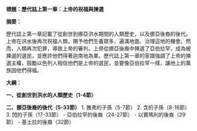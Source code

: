 **標題：歷代誌上第一章：上帝的祝福與揀選**

**摘要：**

歷代誌上第一章記載了從創世到挪亞洪水期間的人類歷史，以及挪亞後裔的後代。上帝在洪水後再次祝福人類，賜予他們生養眾多、遍滿地面、治理這地的機會。然而，人類再次犯罪，導致上帝的審判。上帝從挪亞後裔中揀選了亞伯拉罕，成為被揀選的選民，並應許他們得著迦南地為業。歷代誌上第一章的家譜強調了上帝的揀選主權，鼓勵以色列人相信他們是上帝的選民，並要像亞伯拉罕一樣，讓地上的萬族因他們得福。

**大綱：**

**一、從創世到洪水的人類歷史（1-4節）**

**二、挪亞後裔的後代（5-33節）**
    1. 雅弗的子孫（5-7節）
    2. 含的子孫（8-16節）
    3. 閃的子孫（17-33節）
        - 亞伯拉罕的後裔（24-27節）
        - 以實瑪利的後裔（29節）
        - 基土拉的後裔（32節）